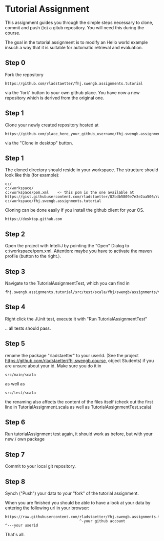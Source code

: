 # Tutorial Assignment

This assignment guides you through the simple
steps necessary to clone, commit and push (to) a gitub
repository. You will need this during the course.

The goal in the tutorial assignment is to modify an Hello world
example insuch a way that it is suitable for automatic
retrieval and evaluation.

## Step 0

Fork the repository

    https://github.com/rladstaetter/fhj.swengb.assignments.tutorial

via the 'fork' button to your own github place. You have now a new
repository which is derived from the original one.

## Step 1

Clone your newly created repository hosted at

    https://github.com/place_here_your_github_username/fhj.swengb.assignments.tutorial

via the "Clone in desktop" button.


## Step 1

The cloned directory should reside in your workspace. The structure
should look like this (for example):

    c:/
    c:/workspace/
    c:/workspace/pom.xml    <- this pom is the one available at https://gist.githubusercontent.com/rladstaetter/82bdb5809e7e3e2aa506/raw/fb8d006a0834674ae13fc10abb11516fab9018a7/pom.xml
    c:/workspace/fhj.swengb.assignments.tutorial

Cloning can be done easily if you install the github client for your OS.

    https://desktop.github.com


## Step 2

Open the project with IntelliJ by pointing the "Open" Dialog to c:/workspace/pom.xml.
Attention: maybe you have to activate the maven profile (button to the right.).


## Step 3

Navigate to the TutorialAssignmentTest, which you can find in

    fhj.swengb.assignments.tutorial/src/test/scala/fhj/swengb/assignments/tutorial/rladstaetter/TutorialAssignmentTest.scala

## Step 4

Right click the JUnit test, execute it with "Run TutorialAssignmentTest"

.. all tests should pass.

## Step 5

rename the package "rladstaetter" to your userId. (See the project
https://github.com/rladstaetter/fhj.swengb.course, object Students) if
you are unsure about your id. Make sure you do it in

    src/main/scala

as well as

    src/test/scala

the renaming also affects the content of the files itself (check out the first
line in TutorialAssignment.scala as well as TutorialAssignmentTest.scala)

## Step 6

Run tutorialAssignment test again, it should work as before, but with
your new / own package

## Step 7

Commit to your local git repository.

## Step 8

Synch ("Push") your data to your "fork" of the tutorial assignment.

When you are finished you should be able to have a look at your data
by entering the following url in your browser:

    https://raw.githubusercontent.com/rladstaetter/fhj.swengb.assignments.tutorial/master/src/main/scala/fhj/swengb/assignments/tutorial/userID/TutorialAssignment.scala
                                      ^-your github account                                                                                                   ^---your userid

That's all.


